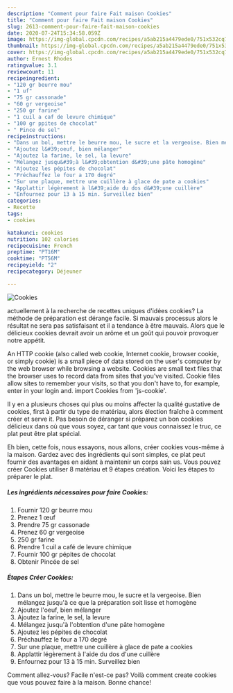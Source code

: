 ```yaml
---
description: "Comment pour faire Fait maison Cookies"
title: "Comment pour faire Fait maison Cookies"
slug: 2613-comment-pour-faire-fait-maison-cookies
date: 2020-07-24T15:34:58.059Z
image: https://img-global.cpcdn.com/recipes/a5ab215a4479ede0/751x532cq70/cookies-photo-principale-de-la-recette.jpg
thumbnail: https://img-global.cpcdn.com/recipes/a5ab215a4479ede0/751x532cq70/cookies-photo-principale-de-la-recette.jpg
cover: https://img-global.cpcdn.com/recipes/a5ab215a4479ede0/751x532cq70/cookies-photo-principale-de-la-recette.jpg
author: Ernest Rhodes
ratingvalue: 3.1
reviewcount: 11
recipeingredient:
- "120 gr beurre mou"
- "1 uf"
- "75 gr cassonade"
- "60 gr vergeoise"
- "250 gr farine"
- "1 cuil a caf de levure chimique"
- "100 gr ppites de chocolat"
- " Pince de sel"
recipeinstructions:
- "Dans un bol, mettre le beurre mou, le sucre et la vergeoise. Bien mélangez jusqu&#39;à ce que la préparation soit lisse et homogène"
- "Ajoutez l&#39;oeuf, bien mélanger"
- "Ajoutez la farine, le sel, la levure"
- "Mélangez jusqu&#39;à l&#39;obtention d&#39;une pâte homogène"
- "Ajoutez les pépites de chocolat"
- "Préchauffez le four a 170 degré"
- "Sur une plaque, mettre une cuillère à glace de pate a cookies"
- "Applattir légèrement à l&#39;aide du dos d&#39;une cuillère"
- "Enfournez pour 13 à 15 min. Surveillez bien"
categories:
- Recette
tags:
- cookies

katakunci: cookies 
nutrition: 102 calories
recipecuisine: French
preptime: "PT16M"
cooktime: "PT56M"
recipeyield: "2"
recipecategory: Déjeuner

---
```



![Cookies](https://img-global.cpcdn.com/recipes/a5ab215a4479ede0/751x532cq70/cookies-photo-principale-de-la-recette.jpg)

actuellement à la recherche de recettes uniques d'idées cookies? La méthode de préparation est dérange facile. Si mauvais processus alors le résultat ne sera pas satisfaisant et il a tendance à être mauvais. Alors que le délicieux cookies devrait avoir un arôme et un goût qui pouvoir provoquer notre appétit.

An HTTP cookie (also called web cookie, Internet cookie, browser cookie, or simply cookie) is a small piece of data stored on the user&#39;s computer by the web browser while browsing a website. Cookies are small text files that the browser uses to record data from sites that you&#39;ve visited. Cookie files allow sites to remember your visits, so that you don&#39;t have to, for example, enter in your login and. import Cookies from &#39;js-cookie&#39;.

Il y en a plusieurs choses qui plus ou moins affecter la qualité gustative de cookies, first à partir du type de matériau, alors élection fraîche à comment créer et serve it. Pas besoin de déranger si préparez un bon cookies délicieux dans où que vous soyez, car tant que vous connaissez le truc, ce plat peut être plat spécial.


Eh bien, cette fois, nous essayons, nous allons, créer cookies vous-même à la maison. Gardez avec des ingrédients qui sont simples, ce plat peut fournir des avantages en aidant à maintenir un corps sain us. Vous pouvez créer Cookies utiliser 8 matériau et 9 étapes création. Voici les étapes to préparer le plat.

<!--inarticleads1-->

##### Les ingrédients nécessaires pour faire Cookies:

1. Fournir 120 gr beurre mou
1. Prenez 1 œuf
1. Prendre 75 gr cassonade
1. Prenez 60 gr vergeoise
1.  250 gr farine
1. Prendre 1 cuil a café de levure chimique
1. Fournir 100 gr pépites de chocolat
1. Obtenir  Pincée de sel




<!--inarticleads2-->

##### Étapes Créer Cookies:

1. Dans un bol, mettre le beurre mou, le sucre et la vergeoise. Bien mélangez jusqu&#39;à ce que la préparation soit lisse et homogène
1. Ajoutez l&#39;oeuf, bien mélanger
1. Ajoutez la farine, le sel, la levure
1. Mélangez jusqu&#39;à l&#39;obtention d&#39;une pâte homogène
1. Ajoutez les pépites de chocolat
1. Préchauffez le four a 170 degré
1. Sur une plaque, mettre une cuillère à glace de pate a cookies
1. Applattir légèrement à l&#39;aide du dos d&#39;une cuillère
1. Enfournez pour 13 à 15 min. Surveillez bien





Comment allez-vous? Facile n'est-ce pas? Voilà comment create cookies que vous pouvez faire à la maison. Bonne chance!
